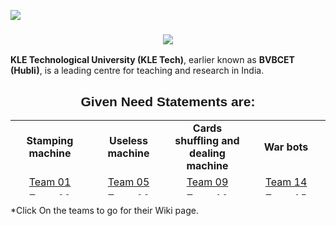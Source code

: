 ![](https://komarev.com/ghpvc/?username=O-Division-2021-2022-Even&label=REPOSITORY+VIEWS)
             <h3 align="center"><img align="center" src="https://www.kletech.ac.in/wp-content/uploads/2019/07/logo.png"></h3>
**KLE Technological University (KLE Tech)**, earlier known as **BVBCET (Hubli)**, is a leading centre for teaching and research in India.
<br>
<h2 align="center"><span style="font-family: 'arial black', sans-serif;">Given Need Statements are:</span></h2>
<table align="center" style="height: 120px; width: 100%; border-collapse: collapse;">
<tbody>
<tr style="height: 24px;">
<td style="width: 25%; height: 24px; text-align: center;"><strong>Stamping machine</strong></td>
<td style="width: 25%; height: 24px; text-align: center;"><strong>Useless machine</strong></td>
<td style="width: 25%; height: 24px; text-align: center;"><strong>Cards shuffling and dealing machine</strong></td>
<td style="width: 25%; height: 24px; text-align: center;"><strong>War bots</strong></td>
</tr>
<tr style="height: 24px;">
<td style="width: 25%; height: 24px; text-align: center;"><a href="https://github.com/O-division-2021-2022-Even/Repo-01/wiki" target="_blank" rel="noopener">Team 01</a></td>
<td style="width: 25%; height: 24px; text-align: center;"><a href="https://github.com/O-Division-2021-2022-Even/Repo-05/wiki" target="_blank" rel="noopener">Team 05</a></td>
<td style="width: 25%; height: 24px; text-align: center;"><a href="https://github.com/O-Division-2021-2022-Even/Repo-09/wiki" target="_blank" rel="noopener">Team 09</a></td>
<td style="width: 25%; height: 24px; text-align: center;"><a href="https://github.com/O-Division-2021-2022-Even/Repo-14/wiki" target="_blank" rel="noopener">Team 14</a></td>
</tr>
<tr style="height: 24px;">
<td style="width: 25%; height: 24px; text-align: center;"><a href="https://github.com/O-Division-2021-2022-Even/Repo-02/wiki" target="_blank" rel="noopener">Team 02</a></td>
<td style="width: 25%; height: 24px; text-align: center;"><a href="https://github.com/O-Division-2021-2022-Even/Repo-06/wiki" target="_blank" rel="noopener">Team 06</a></td>
<td style="width: 25%; height: 24px; text-align: center;"><a href="https://github.com/O-Division-2021-2022-Even/Repo-10/wiki" target="_blank" rel="noopener">Team 10</a></td>
<td style="width: 25%; height: 24px; text-align: center;"><a href="https://github.com/O-Division-2021-2022-Even/Repo-15/wiki" target="_blank" rel="noopener">Team 15</a></td>
</tr>
<tr style="height: 24px;">
<td style="width: 25%; height: 24px; text-align: center;"><a href="https://github.com/O-Division-2021-2022-Even/Repo-03/wiki" target="_blank" rel="noopener">Team 03</a></td>
<td style="width: 25%; height: 24px; text-align: center;"><a href="https://github.com/O-Division-2021-2022-Even/Repo-07/wiki" target="_blank" rel="noopener">Team 07</a></td>
<td style="width: 25%; height: 24px; text-align: center;"><a href="https://github.com/O-Division-2021-2022-Even/Repo-11/wiki" target="_blank" rel="noopener">Team 11</a></td>
<td style="width: 25%; height: 24px; text-align: center;"><a href="https://github.com/O-Division-2021-2022-Even/Repo-16/" target="_blank" rel="noopener">Team 16</a></td>
</tr>
<tr style="height: 24px;">
<td style="width: 25%; height: 24px; text-align: center;"><a href="https://github.com/O-Division-2021-2022-Even/Repo-04/wiki" target="_blank" rel="noopener">Team 04</a></td>
<td style="width: 25%; height: 24px; text-align: center;"><a href="https://github.com/O-Division-2021-2022-Even/Repo-08/wiki" target="_blank" rel="noopener">Team 08</a></td>
<td style="width: 25%; height: 24px; text-align: center;"><a href="https://github.com/O-Division-2021-2022-Even/Repo-12/wiki" target="_blank" rel="noopener">Team 12</a></td>
<td style="width: 25%; height: 24px; text-align: center;"><a href="https://github.com/O-Division-2021-2022-Even/Repo-17/wiki" target="_blank" rel="noopener">Team 17</a></td>
</tr>
<tr>
<td style="width: 25%; text-align: center;"></td>
<td style="width: 25%; text-align: center;"></td>
<td style="width: 25%; text-align: center;"><a href="https://github.com/O-Division-2021-2022-Even/Repo-13/wiki" target="_blank" rel="noopener">Team 13</a></td>
<td style="width: 25%; text-align: center;"></td>
</tr>
</tbody>
</table>
*Click On the teams to go for their Wiki page.

&nbsp;
